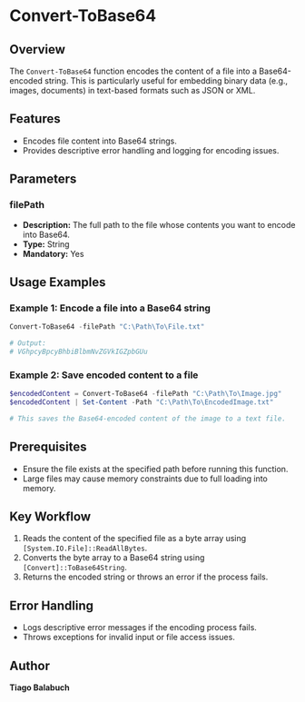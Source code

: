 # Convert-ToBase64

## Overview

The `Convert-ToBase64` function encodes the content of a file into a Base64-encoded string. This is particularly useful for embedding binary data (e.g., images, documents) in text-based formats such as JSON or XML.

## Features

- Encodes file content into Base64 strings.
- Provides descriptive error handling and logging for encoding issues.

## Parameters

### filePath

- **Description:** The full path to the file whose contents you want to encode into Base64.
- **Type:** String
- **Mandatory:** Yes

## Usage Examples

### Example 1: Encode a file into a Base64 string

```powershell
Convert-ToBase64 -filePath "C:\Path\To\File.txt"

# Output:
# VGhpcyBpcyBhbiBlbmNvZGVkIGZpbGUu
```

### Example 2: Save encoded content to a file

```powershell
$encodedContent = Convert-ToBase64 -filePath "C:\Path\To\Image.jpg"
$encodedContent | Set-Content -Path "C:\Path\To\EncodedImage.txt"

# This saves the Base64-encoded content of the image to a text file.
```

## Prerequisites

- Ensure the file exists at the specified path before running this function.
- Large files may cause memory constraints due to full loading into memory.

## Key Workflow

1. Reads the content of the specified file as a byte array using `[System.IO.File]::ReadAllBytes`.
2. Converts the byte array to a Base64 string using `[Convert]::ToBase64String`.
3. Returns the encoded string or throws an error if the process fails.

## Error Handling

- Logs descriptive error messages if the encoding process fails.
- Throws exceptions for invalid input or file access issues.

## Author

**Tiago Balabuch**
